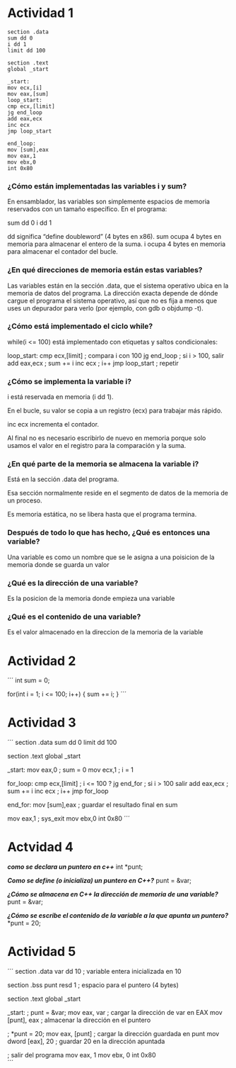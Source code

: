 # Actividad 1
```
section .data
sum dd 0
i dd 1
limit dd 100

section .text
global _start

_start:
mov ecx,[i]
mov eax,[sum]
loop_start:
cmp ecx,[limit]
jg end_loop
add eax,ecx
inc ecx
jmp loop_start

end_loop:
mov [sum],eax
mov eax,1
mov ebx,0
int 0x80
```

### ¿Cómo están implementadas las variables i y sum?

En ensamblador, las variables son simplemente espacios de memoria reservados con un tamaño específico.
En el programa:

sum dd 0
i dd 1

dd significa “define doubleword” (4 bytes en x86).
sum ocupa 4 bytes en memoria para almacenar el entero de la suma.
i ocupa 4 bytes en memoria para almacenar el contador del bucle.

### ¿En qué direcciones de memoria están estas variables?

Las variables están en la sección .data, que el sistema operativo ubica en la memoria de datos del programa.
La dirección exacta depende de dónde cargue el programa el sistema operativo, así que no es fija a menos que uses un depurador para verlo (por ejemplo, con gdb o objdump -t).

### ¿Cómo está implementado el ciclo while?

while(i <= 100) está implementado con etiquetas y saltos condicionales:

loop_start:
cmp ecx,[limit]  ; compara i con 100
jg end_loop      ; si i > 100, salir
add eax,ecx      ; sum += i
inc ecx          ; i++
jmp loop_start   ; repetir

###  ¿Cómo se implementa la variable i?

i está reservada en memoria (i dd 1).

En el bucle, su valor se copia a un registro (ecx) para trabajar más rápido.

inc ecx incrementa el contador.

Al final no es necesario escribirlo de nuevo en memoria porque solo usamos el valor en el registro para la comparación y la suma.

### ¿En qué parte de la memoria se almacena la variable i?

Está en la sección .data del programa.

Esa sección normalmente reside en el segmento de datos de la memoria de un proceso.

Es memoria estática, no se libera hasta que el programa termina.

### Después de todo lo que has hecho, ¿Qué es entonces una variable?

Una variable es como un nombre que se le asigna a una poisicion de la memoria donde se guarda un valor 

### ¿Qué es la dirección de una variable?

Es la posicion de la memoria donde empieza una variable 

###  ¿Qué es el contenido de una variable?

Es el valor almacenado en la direccion de la memoria de la variable

# Actividad 2 
´´´
int sum = 0;

for(int i = 1; i <= 100; i++) {
    sum += i;
}
´´´

# Actividad 3

´´´
section .data
sum dd 0
limit dd 100

section .text
global _start

_start:
mov eax,0        ; sum = 0
mov ecx,1        ; i = 1

for_loop:
cmp ecx,[limit]  ; i <= 100 ?
jg end_for       ; si i > 100 salir
add eax,ecx      ; sum += i
inc ecx          ; i++
jmp for_loop

end_for:
mov [sum],eax    ; guardar el resultado final en sum

mov eax,1        ; sys_exit
mov ebx,0
int 0x80
´´´

# Actvidad 4

***como se declara un puntero en c++*** 
int *punt;

***Como se define (o inicializa) un puntero en C++?***
punt  = &var; 

***¿Cómo se almacena en C++ la dirección de memoria de una variable?***
punt = &var; 

***¿Cómo se escribe el contenido de la variable a la que apunta un puntero?***
*punt = 20; 

# Actividad 5  

´´´
section .data
var dd 10        ; variable entera inicializada en 10

section .bss
punt resd 1      ; espacio para el puntero (4 bytes)

section .text
global _start

_start:
; punt = &var;
mov eax, var     ; cargar la dirección de var en EAX
mov [punt], eax  ; almacenar la dirección en el puntero

; *punt = 20;
mov eax, [punt]  ; cargar la dirección guardada en punt
mov dword [eax], 20  ; guardar 20 en la dirección apuntada

; salir del programa
mov eax, 1
mov ebx, 0
int 0x80  
´´´